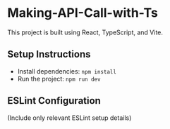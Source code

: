 # Making-API-Call-with-Ts

This project is built using React, TypeScript, and Vite.

## Setup Instructions

- Install dependencies: `npm install`
- Run the project: `npm run dev`

## ESLint Configuration

(Include only relevant ESLint setup details)
